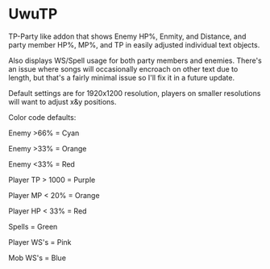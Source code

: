 # UwuTP
TP-Party like addon that shows Enemy HP%, Enmity, and Distance, and party member HP%, MP%, and TP in easily adjusted individual text objects.

Also displays WS/Spell usage for both party members and enemies.  There's an issue where songs will occasionally encroach on other text due to length, but that's a fairly minimal issue so I'll fix it in a future update. 

Default settings are for 1920x1200 resolution, players on smaller resolutions will want to adjust x&y positions.

Color code defaults:

Enemy >66% = Cyan

Enemy >33% = Orange

Enemy <33% = Red

Player TP > 1000 = Purple

Player MP < 20% = Orange

Player HP < 33% = Red

Spells = Green

Player WS's = Pink

Mob WS's = Blue

